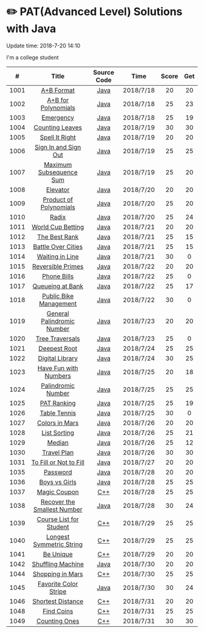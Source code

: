 # :pencil2: PAT(Advanced Level) Solutions with Java
Update time:  2018-7-20 14:10

I'm a college student

| # | Title | Source Code | Time | Score | Get |
|:---:|:---:|:---:|:---:|:---:|:---:|
|1001|[ A+B Format ](https://pintia.cn/problem-sets/994805342720868352/problems/994805528788582400)|[Java](https://github.com/BlackSpaceGZY/PAT/blob/master/Code/1001/Main.java)|2018/7/18| 20 | 20 |  
|1002|[ A+B for Polynomials ](https://pintia.cn/problem-sets/994805342720868352/problems/994805526272000000)|[Java](https://github.com/BlackSpaceGZY/PAT/blob/master/Code/1002/Main.java)|2018/7/18| 25 | 23 |  
|1003|[ Emergency ](https://pintia.cn/problem-sets/994805342720868352/problems/994805523835109376)|[Java](https://github.com/BlackSpaceGZY/PAT/blob/master/Code/1003/Main.java)|2018/7/18| 25 | 19 |
|1004|[ Counting Leaves ](https://pintia.cn/problem-sets/994805342720868352/problems/994805521431773184)|[Java](https://github.com/BlackSpaceGZY/PAT/blob/master/Code/1004/Main.java)|2018/7/19| 30 | 30 |
|1005|[ Spell It Right ](https://pintia.cn/problem-sets/994805342720868352/problems/994805519074574336)|[Java](https://github.com/BlackSpaceGZY/PAT/blob/master/Code/1005/Main.java)|2018/7/19| 20 | 20 |
|1006|[ Sign In and Sign Out ](https://pintia.cn/problem-sets/994805342720868352/problems/994805516654460928)|[Java](https://github.com/BlackSpaceGZY/PAT/blob/master/Code/1006/Main.java)|2018/7/19| 25 | 25 |
|1007|[ Maximum Subsequence Sum ](https://pintia.cn/problem-sets/994805342720868352/problems/994805514284679168)|[Java](https://github.com/BlackSpaceGZY/PAT/blob/master/Code/1007/Main.java)|2018/7/19| 25 | 20 |
|1008|[ Elevator ](https://pintia.cn/problem-sets/994805342720868352/problems/994805511923286016)|[Java](https://github.com/BlackSpaceGZY/PAT/blob/master/Code/1008/Main.java)|2018/7/20| 20 | 20 |
|1009|[ Product of Polynomials ](https://pintia.cn/problem-sets/994805342720868352/problems/994805509540921344)|[Java](https://github.com/BlackSpaceGZY/PAT/blob/master/Code/1009/Main.java)|2018/7/20| 25 | 20 |
|1010|[ Radix ](https://pintia.cn/problem-sets/994805342720868352/problems/994805507225665536)|[Java](https://github.com/BlackSpaceGZY/PAT/blob/master/Code/1010/Main.java)|2018/7/20| 25 | 24 |
|1011|[ World Cup Betting ](https://pintia.cn/problem-sets/994805342720868352/problems/994805504927186944)|[Java](https://github.com/BlackSpaceGZY/PAT/blob/master/Code/1011/Main.java)|2018/7/21| 20 | 20 |
|1012|[ The Best Rank ](https://pintia.cn/problem-sets/994805342720868352/problems/994805502658068480)|[Java](https://github.com/BlackSpaceGZY/PAT/blob/master/Code/1012/Main.java)|2018/7/21| 25 | 15 |
|1013|[ Battle Over Cities ](https://pintia.cn/problem-sets/994805342720868352/problems/994805500414115840)|[Java](https://github.com/BlackSpaceGZY/PAT/blob/master/Code/1013/Main.java)|2018/7/21| 25 | 15 |
|1014|[ Waiting in Line ](https://pintia.cn/problem-sets/994805342720868352/problems/994805498207911936)|[Java](https://github.com/BlackSpaceGZY/PAT/blob/master/Code/1014/Main.java)|2018/7/21| 30 | 0 |
|1015|[ Reversible Primes ](https://pintia.cn/problem-sets/994805342720868352/problems/994805495863296000)|[Java](https://github.com/BlackSpaceGZY/PAT/blob/master/Code/1015/Main.java)|2018/7/22| 20 | 20 |
|1016|[ Phone Bills ](https://pintia.cn/problem-sets/994805342720868352/problems/994805493648703488)|[Java](https://github.com/BlackSpaceGZY/PAT/blob/master/Code/1016/Main.java)|2018/7/22| 25 | 0 |
|1017|[ Queueing at Bank ](https://pintia.cn/problem-sets/994805342720868352/problems/994805495863296000)|[Java](https://github.com/BlackSpaceGZY/PAT/blob/master/Code/1017/Main.java)|2018/7/22| 25 | 17 |
|1018|[ Public Bike Management ](https://pintia.cn/problem-sets/994805342720868352/problems/994805489282433024)|[Java](https://github.com/BlackSpaceGZY/PAT/blob/master/Code/1018/Main.java)|2018/7/22| 30 | 0 |
|1019|[ General Palindromic Number ](https://pintia.cn/problem-sets/994805342720868352/problems/994805487143337984)|[Java](https://github.com/BlackSpaceGZY/PAT/blob/master/Code/1019/Main.java)|2018/7/23| 20 | 20 |
|1020|[ Tree Traversals ](https://pintia.cn/problem-sets/994805342720868352/problems/994805485033603072)|[Java](https://github.com/BlackSpaceGZY/PAT/blob/master/Code/1020/Main.java)|2018/7/23| 25 | 0 |
|1021|[ Deepest Root ](https://pintia.cn/problem-sets/994805342720868352/problems/994805482919673856)|[Java](https://github.com/BlackSpaceGZY/PAT/blob/master/Code/1021/Main.java)|2018/7/24| 25 | 25 |
|1022|[ Digital Library ](https://pintia.cn/problem-sets/994805342720868352/problems/994805480801550336)|[Java](https://github.com/BlackSpaceGZY/PAT/blob/master/Code/1022/Main.java)|2018/7/24| 30 | 25 |
|1023|[ Have Fun with Numbers ](https://pintia.cn/problem-sets/994805342720868352/problems/994805478658260992)|[Java](https://github.com/BlackSpaceGZY/PAT/blob/master/Code/1023/Main.java)|2018/7/25| 20 | 18 |
|1024|[ Palindromic Number ](https://pintia.cn/problem-sets/994805342720868352/problems/994805476473028608)|[Java](https://github.com/BlackSpaceGZY/PAT/blob/master/Code/1024/Main.java)|2018/7/25| 25 | 25 |
|1025|[ PAT Ranking ](https://pintia.cn/problem-sets/994805342720868352/problems/994805474338127872)|[Java](https://github.com/BlackSpaceGZY/PAT/blob/master/Code/1025/Main.java)|2018/7/25| 25 | 19 |
|1026|[ Table Tennis  ](https://pintia.cn/problem-sets/994805342720868352/problems/994805472333250560)|[Java](https://github.com/BlackSpaceGZY/PAT/blob/master/Code/1026/Main.java)|2018/7/25| 30 | 0 |
|1027|[ Colors in Mars ](https://pintia.cn/problem-sets/994805342720868352/problems/994805470349344768)|[Java](https://github.com/BlackSpaceGZY/PAT/blob/master/Code/1027/Main.java)|2018/7/26| 20 | 20 |
|1028|[ List Sorting ](https://pintia.cn/problem-sets/994805342720868352/problems/994805468327690240)|[Java](https://github.com/BlackSpaceGZY/PAT/blob/master/Code/1028/Main.java)|2018/7/26| 25 | 21 |
|1029|[ Median ](https://pintia.cn/problem-sets/994805342720868352/problems/994805466364755968)|[Java](https://github.com/BlackSpaceGZY/PAT/blob/master/Code/1029/1.c)|2018/7/26| 25 | 12 |
|1030|[ Travel Plan ](https://pintia.cn/problem-sets/994805342720868352/problems/994805464397627392)|[Java](https://github.com/BlackSpaceGZY/PAT/blob/master/Code/1030/Main.java)|2018/7/26| 30 | 30 |
|1031|[ To Fill or Not to Fill ](https://pintia.cn/problem-sets/994805342720868352/problems/994805458722734080)|[Java](https://github.com/BlackSpaceGZY/PAT/blob/master/Code/1031/Main.java)|2018/7/27| 20 | 20 |
|1035|[ Password ](https://pintia.cn/problem-sets/994805342720868352/problems/994805454989803520)|[Java](https://github.com/BlackSpaceGZY/PAT/blob/master/Code/1035/Main.java)|2018/7/28| 20 | 20 |
|1036|[ Boys vs Girls ](https://pintia.cn/problem-sets/994805342720868352/problems/994805453203030016)|[Java](https://github.com/BlackSpaceGZY/PAT/blob/master/Code/1036/Main.java)|2018/7/28| 25 | 25 |
|1037|[ Magic Coupon ](https://pintia.cn/problem-sets/994805342720868352/problems/994805451374313472)|[C++](https://github.com/BlackSpaceGZY/PAT/blob/master/Code/1037/Main.cpp)|2018/7/28| 25 | 25 |
|1038|[ Recover the Smallest Number ](https://pintia.cn/problem-sets/994805342720868352/problems/994805449625288704)|[Java](https://github.com/BlackSpaceGZY/PAT/blob/master/Code/1038/Main.java)|2018/7/28| 30 | 24 |
|1039|[ Course List for Student ](https://pintia.cn/problem-sets/994805342720868352/problems/994805447855292416)|[C++](https://github.com/BlackSpaceGZY/PAT/blob/master/Code/1039/Main.cpp)|2018/7/29| 25 | 25 |
|1040|[ Longest Symmetric String ](https://pintia.cn/problem-sets/994805342720868352/problems/994805446102073344)|[C++](https://github.com/BlackSpaceGZY/PAT/blob/master/Code/1040/Main.cpp)|2018/7/29| 25 | 25 |
|1041|[ Be Unique ](https://pintia.cn/problem-sets/994805342720868352/problems/994805444361437184)|[C++](https://github.com/BlackSpaceGZY/PAT/blob/master/Code/1041/Main.cpp)|2018/7/29| 20 | 20 |
|1042|[ Shuffling Machine ](https://pintia.cn/problem-sets/994805342720868352/problems/994805442671132672)|[Java](https://github.com/BlackSpaceGZY/PAT/blob/master/Code/1042/Main.java)|2018/7/30| 20 | 20 |
|1044|[ Shopping in Mars ](https://pintia.cn/problem-sets/994805342720868352/problems/994805439202443264)|[C++](https://github.com/BlackSpaceGZY/PAT/blob/master/Code/1044/Main.cpp)|2018/7/30| 25 | 25 |
|1045|[ Favorite Color Stripe ](https://pintia.cn/problem-sets/994805342720868352/problems/994805437411475456)|[Java](https://github.com/BlackSpaceGZY/PAT/blob/master/Code/1045/Main.java)|2018/7/30| 30 | 24 |
|1046|[ Shortest Distance ](https://pintia.cn/problem-sets/994805342720868352/problems/994805435700199424)|[C++](https://github.com/BlackSpaceGZY/PAT/blob/master/Code/1046/Main.cpp)|2018/7/31| 20 | 20 |
|1048|[ Find Coins ](https://pintia.cn/problem-sets/994805342720868352/problems/994805432256675840)|[C++](https://github.com/BlackSpaceGZY/PAT/blob/master/Code/1048/Main.cpp)|2018/7/31| 25 | 25 |
|1049|[ Counting Ones ](https://pintia.cn/problem-sets/994805342720868352/problems/994805430595731456)|[C++](https://github.com/BlackSpaceGZY/PAT/blob/master/Code/1049/Main.cpp)|2018/7/31| 30 | 30 |